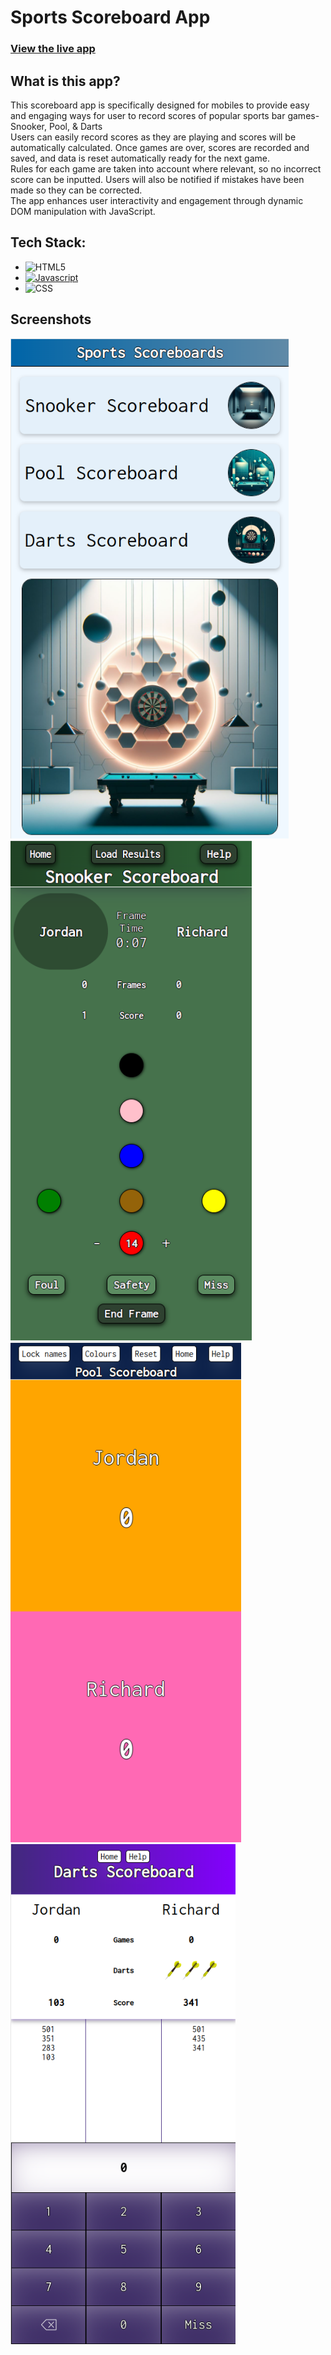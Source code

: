 # Sports Scoreboard App

### <a href="https://jordaneckfordscoreboardapp.netlify.app/index.html">View the live app</a>

## What is this app?

<p>This scoreboard app is specifically designed for mobiles to provide easy and engaging ways for user to record scores of popular sports bar games- Snooker, Pool, & Darts
<br/>
Users can easily record scores as they are playing and scores will be automatically calculated. Once games are over, scores are recorded and saved, and data is reset automatically ready for the next game.
<br/>
Rules for each game are taken into account where relevant, so no incorrect score can be inputted. Users will also be notified if mistakes have been made so they can be corrected.
<br/>
The app enhances user interactivity and engagement through dynamic DOM manipulation with JavaScript.
<p>

## Tech Stack:

- ![HTML5][htmlimg]
- [![Javascript][Javascriptimg]][Javscript-url]
- ![CSS][CSS]

## Screenshots

<img src="./screenshots/1.png" style="height: 800px"/>
<img src="./screenshots/2.png" style="height: 800px"/>
<img src="./screenshots/3.png" style="height: 800px"/>
<img src="./screenshots/4.png" style="height: 800px"/>

[htmlimg]: https://img.shields.io/badge/HTML5-E34F26?style=for-the-badge&logo=html5&logoColor=white
[Javascriptimg]: https://img.shields.io/badge/JavaScript-F7DF1E?style=for-the-badge&logo=javascript&logoColor=black
[Javscript-url]: https://www.javascript.com
[CSS]: https://img.shields.io/badge/CSS-239120?&style=for-the-badge&logo=css3&logoColor=white
